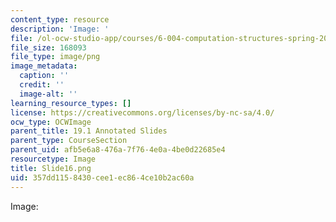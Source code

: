 ```yaml
---
content_type: resource
description: 'Image: '
file: /ol-ocw-studio-app/courses/6-004-computation-structures-spring-2017/357dd1158430cee1ec864ce10b2ac60a_Slide16.png
file_size: 168093
file_type: image/png
image_metadata:
  caption: ''
  credit: ''
  image-alt: ''
learning_resource_types: []
license: https://creativecommons.org/licenses/by-nc-sa/4.0/
ocw_type: OCWImage
parent_title: 19.1 Annotated Slides
parent_type: CourseSection
parent_uid: afb5e6a8-476a-7f76-4e0a-4be0d22685e4
resourcetype: Image
title: Slide16.png
uid: 357dd115-8430-cee1-ec86-4ce10b2ac60a
---
```

Image: 